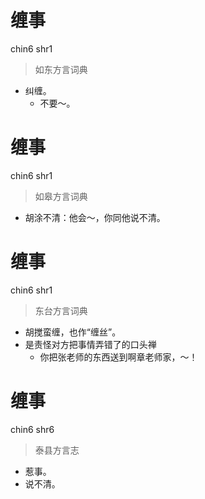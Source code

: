 # 缠事
chin6 shr1
> 如东方言词典
- 纠缠。
  - 不要～。

# 缠事
chin6 shr1
> 如皋方言词典
- 胡涂不清：他会～，你同他说不清。

# 缠事
chin6 shr1
> 东台方言词典
- 胡搅蛮缠，也作“缠丝”。
- 是责怪对方把事情弄错了的口头禅
  - 你把张老师的东西送到啊章老师家，～！

# 缠事
chin6 shr6
> 泰县方言志
- 惹事。
- 说不清。
